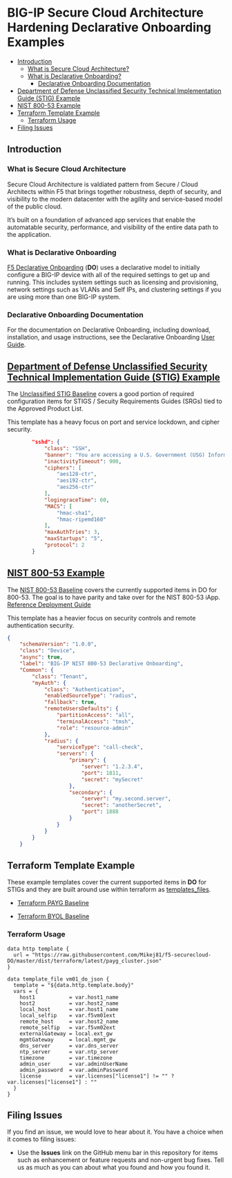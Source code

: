 # BIG-IP Secure Cloud Architecture Hardening Declarative Onboarding Examples

* [Introduction](#introduction)
  * [What is Secure Cloud Architecture?](#What-is-Secure-Cloud-Architecture)
  * [What is Declarative Onboarding?](#What-is-Declarative-Onboarding)
    * [Declarative Onboarding Documentation](#Declarative-Onboarding-Documentation)
* [Department of Defense Unclassified Security Technical Implementation Guide (STIG) Example](#Department-of-Defense-Unclassified-Security-Technical-Implementation-Guide-(STIG)-Example)
* [NIST 800-53 Example](#NIST-800-53-Example)
* [Terraform Template Example](#Terraform-Template-Example)
  * [Terraform Usage](#Terraform-Usage)
* [Filing Issues](#Filing-Issues)

## Introduction

### What is Secure Cloud Architecture

Secure Cloud Architecture is valdiated pattern from Secure / Cloud Architects within F5 that brings together robustness, depth of security, and visibility to the modern datacenter with the agility and service-based model of the public cloud.  

It’s built on a foundation of advanced app services that enable the automatable security, performance, and visibility of the entire data path to the application.

### What is Declarative Onboarding

[F5 Declarative Onboarding](https://github.com/F5Networks/f5-declarative-onboarding) (**DO**) uses a declarative model to initially configure a BIG-IP device with all of the required settings to get up and running. This includes system settings such as licensing and provisioning, network settings such as VLANs and Self IPs, and clustering settings if you are using more than one BIG-IP system.

### Declarative Onboarding Documentation

For the documentation on Declarative Onboarding, including download, installation, and usage instructions, see the Declarative Onboarding [User Guide](https://clouddocs.f5.com/products/extensions/f5-declarative-onboarding/latest).

## [Department of Defense Unclassified Security Technical Implementation Guide (STIG) Example](https://public.cyber.mil/stigs/downloads/)

The [Unclassified STIG Baseline](https://github.com/Mikej81/f5-securecloud-DO/blob/master/dist/general/latest/U_STIG_Baseline.json) covers a good portion of required configuration items for STIGS / Secuity Requirements Guides (SRGs) tied to the Approved Product List.

This template has a heavy focus on port and service lockdown, and cipher security.

```json
        "sshd": {
            "class": "SSH",
            "banner": "You are accessing a U.S. Government (USG) Information System (IS) that is provided for USG-authorized use only. By using this IS (which includes any device attached to this IS), you consent to the following conditions: The USG routinely intercepts and monitors communications on this IS for purposes including, but not limited to, penetration testing, COMSEC monitoring, network operations and defense, personnel misconduct (PM), law enforcement (LE), and counterintelligence (CI) investigations. At any time, the USG may inspect and seize data stored on this IS. Communications using, or data stored on, this IS are not private, are subject to routine monitoring, interception, and search, and may be disclosed or used for any USG authorized purpose. This IS includes security measures (e.g., authentication and access controls) to protect USG interests--not for your personal benefit or privacy. Notwithstanding the above, using this IS does not constitute consent to PM, LE or CI investigative searching or monitoring of the content of privileged communications, or work product, related to personal representation or services by attorneys, psychotherapists, or clergy, and their assistants. Such communications and work product are private and confidential. See User Agreement for details.",
            "inactivityTimeout": 900,
            "ciphers": [
                "aes128-ctr",
                "aes192-ctr",
                "aes256-ctr"
            ],
            "logingraceTime": 60,
            "MACS": [
                "hmac-sha1",
                "hmac-ripemd160"
            ],
            "maxAuthTries": 3,
            "maxStartups": "5",
            "protocol": 2
        }
```

## [NIST 800-53 Example](https://nvd.nist.gov/800-53)

The [NIST 800-53 Baseline](https://github.com/Mikej81/f5-securecloud-DO/blob/master/dist/general/latest/NIST_800_53_Baseline.json)  covers the currently supported items in DO for 800-53.  The goal is to have parity and take over for the NIST 800-53 iApp.  [Reference Deployment Guide](https://www.f5.com/services/resources/deployment-guides/nist-sp-800-53r4-compliance)

This template has a heavier focus on security controls and remote authentication security.

```json
{
    "schemaVersion": "1.0.0",
    "class": "Device",
    "async": true,
    "label": "BIG-IP NIST 800-53 Declarative Onboarding",
    "Common": {
        "class": "Tenant",
        "myAuth": {
            "class": "Authentication",
            "enabledSourceType": "radius",
            "fallback": true,
            "remoteUsersDefaults": {
                "partitionAccess": "all",
                "terminalAccess": "tmsh",
                "role": "resource-admin"
            },
            "radius": {
                "serviceType": "call-check",
                "servers": {
                    "primary": {
                        "server": "1.2.3.4",
                        "port": 1811,
                        "secret": "mySecret"
                    },
                    "secondary": {
                        "server": "my.second.server",
                        "secret": "anotherSecret",
                        "port": 1888
                    }
                }
            }
        }
    }
```

## Terraform Template Example

These example templates cover the current supported items in **DO** for STIGs and they are built around use within terraform as [templates_files](https://registry.terraform.io/providers/hashicorp/template/latest/docs/data-sources/file).

* [Terraform PAYG Baseline](https://github.com/Mikej81/f5-securecloud-DO/blob/master/dist/terraform/latest/payg_cluster.json)

* [Terraform BYOL Baseline](https://github.com/Mikej81/f5-securecloud-DO/blob/master/dist/terraform/latest/byol_cluster.json)

### Terraform Usage

```hcl
data http template {
  url = "https://raw.githubusercontent.com/Mikej81/f5-securecloud-DO/master/dist/terraform/latest/payg_cluster.json"
}

data template_file vm01_do_json {
  template = "${data.http.template.body}"
  vars = {
    host1           = var.host1_name
    host2           = var.host2_name
    local_host      = var.host1_name
    local_selfip    = var.f5vm01ext
    remote_host     = var.host2_name
    remote_selfip   = var.f5vm02ext
    externalGateway = local.ext_gw
    mgmtGateway     = local.mgmt_gw
    dns_server      = var.dns_server
    ntp_server      = var.ntp_server
    timezone        = var.timezone
    admin_user      = var.adminUserName
    admin_password  = var.adminPassword
    license         = var.licenses["license1"] != "" ? var.licenses["license1"] : ""
  }
}
```

## Filing Issues

If you find an issue, we would love to hear about it.
You have a choice when it comes to filing issues:

* Use the **Issues** link on the GitHub menu bar in this repository for items such as enhancement or feature requests and non-urgent bug fixes. Tell us as much as you can about what you found and how you found it.
